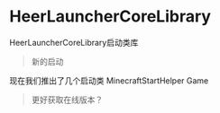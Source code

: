 # HeerLauncherCoreLibrary
HeerLauncherCoreLibrary启动类库

> 新的启动

现在我们推出了几个启动类
MinecraftStartHelper
Game


> 更好获取在线版本？

